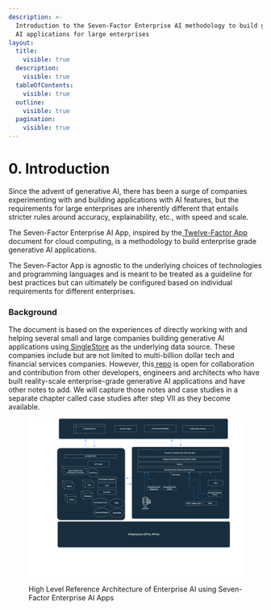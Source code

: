 ```yaml
---
description: >-
  Introduction to the Seven-Factor Enterprise AI methodology to build generative
  AI applications for large enterprises
layout:
  title:
    visible: true
  description:
    visible: true
  tableOfContents:
    visible: true
  outline:
    visible: true
  pagination:
    visible: true
---
```


# 0. Introduction

Since the advent of generative AI, there has been a surge of companies experimenting with and building applications with AI features, but the requirements for large enterprises are inherently different that entails stricter rules around accuracy, explainability, etc., with speed and scale.

The Seven-Factor Enterprise AI App, inspired by the[ Twelve-Factor App](https://12factor.net/) document for cloud computing, is  a methodology to build enterprise grade generative AI applications.

The Seven-Factor App is agnostic to the underlying choices of technologies and programming languages and is meant to be treated as a guideline for best practices but can ultimately be configured based on individual requirements for different enterprises.

### Background

The document is based on the experiences of directly working with and helping several small and large companies building generative AI applications using[ SingleStore](https://singlestore.com/) as the underlying data source. These companies include but are not limited to multi-billion dollar tech and financial services companies. However, this[ repo](https://github.com/madhukarkumar/sevenfactorapp) is open for collaboration and contribution from other developers, engineers and architects who have built reality-scale enterprise-grade generative AI applications and have other notes to add. We will capture those notes and case studies in a separate chapter called case studies after step VII as they become available.

<figure><img src=".gitbook/assets/sevenfactor-architecture.png" alt=""><figcaption><p>High Level Reference Architecture of Enterprise AI using Seven-Factor Enterprise AI Apps</p></figcaption></figure>
